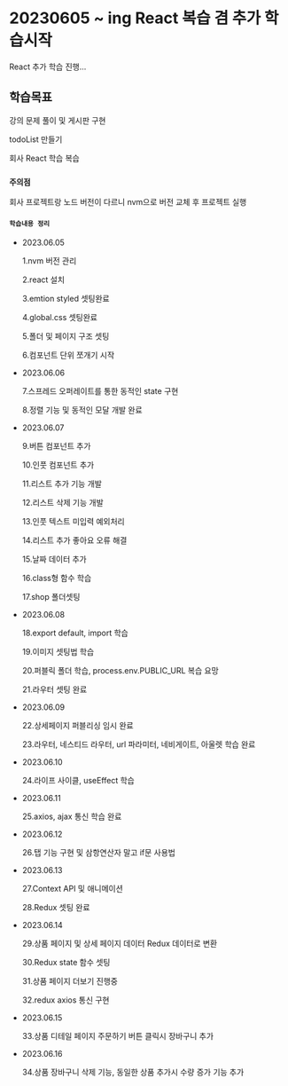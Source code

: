 # 20230605 ~ ing React 복습 겸 추가 학습시작

React 추가 학습 진행...

## 학습목표

강의 문제 풀이 및 게시판 구현

todoList 만들기

회사 React 학습 복습

### `주의점`

회사 프로젝트랑 노드 버전이 다르니 nvm으로 버전 교체 후 프로젝트 실행

#### `학습내용 정리`

- 2023.06.05

  1.nvm 버전 관리

  2.react 설치

  3.emtion styled 셋팅완료

  4.global.css 셋팅완료

  5.폴더 및 페이지 구조 셋팅

  6.컴포넌트 단위 쪼개기 시작

- 2023.06.06

  7.스프레드 오퍼레이트를 통한 동적인 state 구현

  8.정렬 기능 및 동적인 모달 개발 완료

- 2023.06.07

  9.버튼 컴포넌트 추가

  10.인풋 컴포넌트 추가

  11.리스트 추가 기능 개발

  12.리스트 삭제 기능 개발

  13.인풋 텍스트 미입력 예외처리

  14.리스트 추가 좋아요 오류 해결

  15.날짜 데이터 추가

  16.class형 함수 학습

  17.shop 폴더셋팅

- 2023.06.08

  18.export default, import 학습

  19.이미지 셋팅법 학습

  20.퍼블릭 폴더 학습, process.env.PUBLIC_URL 복습 요망

  21.라우터 셋팅 완료

- 2023.06.09

  22.상세페이지 퍼블리싱 임시 완료

  23.라우터, 네스티드 라우터, url 파라미터, 네비게이트, 아울렛 학습 완료

- 2023.06.10

  24.라이프 사이클, useEffect 학습

- 2023.06.11

  25.axios, ajax 통신 학습 완료

- 2023.06.12

  26.탭 기능 구현 및 삼항연산자 말고 if문 사용법

- 2023.06.13

  27.Context API 및 애니메이션

  28.Redux 셋팅 완료

- 2023.06.14

  29.상품 페이지 및 상세 페이지 데이터 Redux 데이터로 변환
  
  30.Redux state 함수 셋팅

  31.상품 페이지 더보기 진행중

  32.redux axios 통신 구현

- 2023.06.15

  33.상품 디테일 페이지 주문하기 버튼 클릭시 장바구니 추가

- 2023.06.16

  34.상품 장바구니 삭제 기능, 동일한 상품 추가시 수량 증가 기능 추가
  